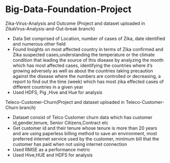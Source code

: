 # Big-Data-Foundation-Project

Zika-Virus-Analysis and Outcome (Project and dataset uploaded in ZikaVirus-Analysis-and-Out-break branch)

-	Data Set comprised of Location, number of cases of Zika, date identified and numerous other field
-	Found Insights on most affected country in terms of Zika confirmed and Zika suspected cases,understanding the temperature or the climate   condition that leading the source of this disease by analyzing the month which has most affected cases, identifying the countries where   it’s growing adversely as well as about the countries taking precaution against the disease where the numbers are controlled or      decreasing, a report to find out the time (week) which has most zika effected cases of different countries in a given year
-	Used HDFS, Pig ,Hive and Hue for analysis 

Teleco-Customer-Churn(Project and dataset uploaded in Teleco-Customer-Churn branch)

-	Dataset consist of Telco Customer churn data which has customer id,gender,tenure, Senior Citizens,Contract etc
-	Get customer id and their tenure whose tenure is more than 20 years and are using paperless billing method to save an environment, most   preferred internet service used by the customer, minimum bill that the customer has paid when not using internet connection
-	Used RMSE as a performance metric
-	Used Hive,HUE and HDFS for analysis

